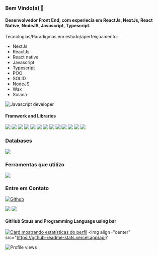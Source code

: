 ### Bem Vindo(a) 👋

#### Desenvolvedor Front End, com experiecia em ReactJs, NextJs, React Native, NodeJS, Javascript, Typescript.




Tecnologias/Paradigmas em estudo/aperfeiçoamento:
- NextJs
- ReactJs
- React native
- Javascript
- Typescript
- POO 
- SOLID
- NodeJS
- Wax
- Solana

![Javascript developer](https://arturssmirnovs.github.io/github-profile-readme-generator/images/banner.png)

#### Framwork and Libraries

<p>
  <img src="https://img.shields.io/badge/React-20232A?style=for-the-badge&logo=react&logoColor=61DAFB" />
  <img src="https://img.shields.io/badge/next.js-000000?style=for-the-badge&logo=nextdotjs&logoColor=white" />
  <img src="https://img.shields.io/badge/Node.js-339933?style=for-the-badge&logo=nodedotjs&logoColor=white" />
  <img src="https://img.shields.io/badge/Express.js-404D59?style=for-the-badge" />
  <img src="https://img.shields.io/badge/React_Native-20232A?style=for-the-badge&logo=react&logoColor=61DAFB" />
  <img src="https://img.shields.io/badge/HTML5-E34F26?style=for-the-badge&logo=html5&logoColor=white" />
  <img src="https://img.shields.io/badge/CSS3-1572B6?style=for-the-badge&logo=css3&logoColor=white" />
  <img src="https://img.shields.io/badge/Bootstrap-563D7C?style=for-the-badge&logo=bootstrap&logoColor=white" />
  <img src="https://img.shields.io/badge/Tailwind_CSS-38B2AC?style=for-the-badge&logo=tailwind-css&logoColor=white" />
  <img src="https://img.shields.io/badge/jQuery-0769AD?style=for-the-badge&logo=jquery&logoColor=white" />
   <img src="https://img.shields.io/badge/JavaScript-323330?style=for-the-badge&logo=javascript&logoColor=F7DF1E" />
  <img src="https://img.shields.io/badge/TypeScript-007ACC?style=for-the-badge&logo=typescript&logoColor=white" />
  <img src="https://img.shields.io/badge/json-5E5C5C?style=for-the-badge&logo=json&logoColor=white" />
  
</p>

### Databases

<p>
  <img src="https://img.shields.io/badge/MongoDB-4EA94B?style=for-the-badge&logo=mongodb&logoColor=white" />
</p>



### Ferramentas que utilizo

<p>
  <img src="https://img.shields.io/badge/Visual_Studio_Code-0078D4?style=for-the-badge&logo=visual%20studio%20code&logoColor=white" />
</p>


### Entre em Contato

[<img alt="Github" src="https://img.shields.io/badge/GitHub-%2312100E.svg?&style=for-the-badge&logo=Github&logoColor=white" />](https://github.com/FabioRocha231) 
<div> 
  <a href = "mailto:fabioharoldo1@gmail.com"><img src="https://img.shields.io/badge/-Gmail-%23333?style=for-the-badge&logo=gmail&logoColor=white" target="_blank"></a>
  <a href="https://www.linkedin.com/in/fhrfilho/" target="_blank"><img src="https://img.shields.io/badge/-LinkedIn-%230077B5?style=for-the-badge&logo=linkedin&logoColor=white" target="_blank"></a> 
 
 
</div> 




#### GitHub Staus and Programming Language using bar

[![Card mostrando estatísticas do perfil](https://github-profile-summary-cards.vercel.app/api/cards/profile-details?username=FabioRocha231&theme=solarized_dark)](#)
<img align="center" src="https://github-readme-stats.vercel.app/api?


![Profile views](https://gpvc.arturio.dev/FabioRocha231)
